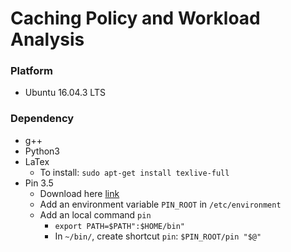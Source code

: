 # Caching Policy and Workload Analysis
### Platform
+ Ubuntu 16.04.3 LTS
### Dependency
+ g++
+ Python3
+ LaTex
    + To install: `sudo apt-get install texlive-full`
+ Pin 3.5
    + Download here [link](https://software.intel.com/en-us/articles/pin-a-binary-instrumentation-tool-downloads)
    + Add an environment variable `PIN_ROOT` in `/etc/environment`
    + Add an local command `pin`
        + `export PATH=$PATH":$HOME/bin"`
        + In `~/bin/`, create shortcut `pin`: `$PIN_ROOT/pin "$@"`
